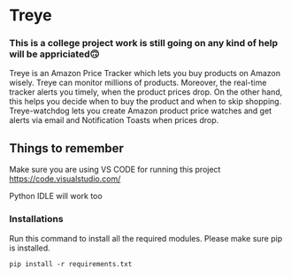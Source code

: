 # Treye
### This is a college project work is still going on any kind of help will be appriciated🙃

Treye is an Amazon Price Tracker which lets you buy products on
Amazon wisely. Treye can monitor millions of products.
Moreover, the real-time tracker alerts you timely, when the product
prices drop. On the other hand, this helps you decide when to buy the
product and when to skip shopping.
Treye-watchdog lets you create Amazon product price watches and get
alerts via email and Notification Toasts when prices drop.

## Things to remember
Make sure you are using VS CODE for running this project
https://code.visualstudio.com/

Python IDLE will work too

### Installations
Run this command to install all the required modules.
Please make sure pip is installed.
```
pip install -r requirements.txt
```